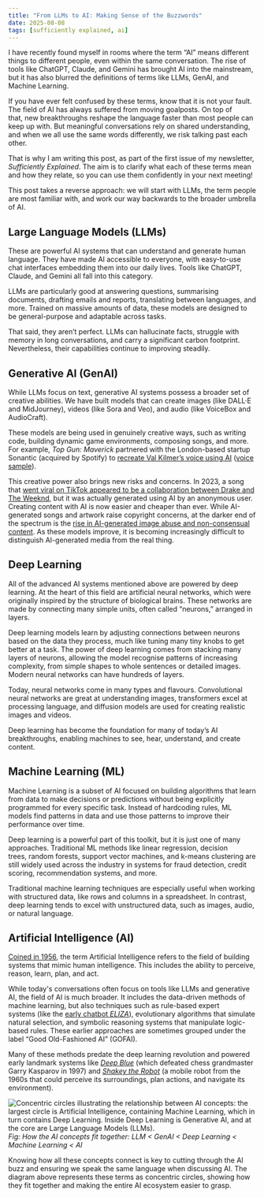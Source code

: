 ```yaml
---
title: "From LLMs to AI: Making Sense of the Buzzwords"
date: 2025-08-08
tags: [sufficiently explained, ai]
---
```


I have recently found myself in rooms where the term “AI” means different things to different people, even within the same conversation. The rise of tools like ChatGPT, Claude, and Gemini has brought AI into the mainstream, but it has also blurred the definitions of terms like LLMs, GenAI, and Machine Learning. 

If you have ever felt confused by these terms, know that it is not your fault. The field of AI has always suffered from moving goalposts. On top of that, new breakthroughs reshape the language faster than most people can keep up with. But meaningful conversations rely on shared understanding, and when we all use the same words differently, we risk talking past each other.

That is why I am writing this post, as part of the first issue of my newsletter, *Sufficiently Explained*. The aim is to clarify what each of these terms mean and how they relate, so you can use them confidently in your next meeting!

This post takes a reverse approach: we will start with LLMs, the term people are most familiar with, and work our way backwards to the broader umbrella of AI.

## Large Language Models (LLMs)

These are powerful AI systems that can understand and generate human language. They have made AI accessible to everyone, with easy-to-use chat interfaces embedding them into our daily lives. Tools like ChatGPT, Claude, and Gemini all fall into this category.

LLMs are particularly good at answering questions, summarising documents, drafting emails and reports, translating between languages, and more. Trained on massive amounts of data, these models are designed to be general-purpose and adaptable across tasks.

That said, they aren’t perfect. LLMs can hallucinate facts, struggle with memory in long conversations, and carry a significant carbon footprint. Nevertheless, their capabilities continue to improving steadily.

## Generative AI (GenAI)

While LLMs focus on text, generative AI systems possess a broader set of creative abilities. We have built models that can create images (like DALL·E and MidJourney), videos (like Sora and Veo), and audio (like VoiceBox and AudioCraft).

These models are being used in genuinely creative ways, such as writing code, building dynamic game environments, composing songs, and more. For example, *Top Gun: Maverick* partnered with the London-based startup Sonantic (acquired by Spotify) to [recreate Val Kilmer’s voice using AI](https://fortune.com/2022/05/27/how-does-val-kilmer-speak-in-top-gun-maverick-sonantic-artificial-intelligence/) ([voice sample](https://youtu.be/OSMue60Gg6s?si=QHgOf9HVOSbTIutZ)).

This creative power also brings new risks and concerns. In 2023, a song that [went viral on TikTok appeared to be a collaboration between Drake and The Weeknd](https://www.bbc.co.uk/news/entertainment-arts-65298834), but it was actually generated using AI by an anonymous user. Creating content with AI is now easier and cheaper than ever. While AI-generated songs and artwork raise copyright concerns, at the darker end of the spectrum is the [rise in AI-generated image abuse and non-consensual content](https://www.abc.net.au/news/2024-06-15/ai-cyberbullying-revenge-porn-deepfake-nude-images-in-schools/103972244). As these models improve, it is becoming increasingly difficult to distinguish AI-generated media from the real thing.

## Deep Learning

All of the advanced AI systems mentioned above are powered by deep learning. At the heart of this field are artificial neural networks, which were originally inspired by the structure of biological brains. These networks are made by connecting many simple units, often called “neurons,” arranged in layers.

Deep learning models learn by adjusting connections between neurons based on the data they process, much like tuning many tiny knobs to get better at a task. The power of deep learning comes from stacking many layers of neurons, allowing the model recognise patterns of increasing complexity, from simple shapes to whole sentences or detailed images. Modern neural networks can have hundreds of layers.

Today, neural networks come in many types and flavours. Convolutional neural networks are great at understanding images, transformers excel at processing language, and diffusion models are used for creating realistic images and videos. 

Deep learning has become the foundation for many of today’s AI breakthroughs, enabling machines to see, hear, understand, and create content.

## Machine Learning (ML)

Machine Learning is a subset of AI focused on building algorithms that learn from data to make decisions or predictions without being explicitly programmed for every specific task. Instead of hardcoding rules, ML models find patterns in data and use those patterns to improve their performance over time.

Deep learning is a powerful part of this toolkit, but it is just one of many approaches. Traditional ML methods like linear regression, decision trees, random forests, support vector machines, and k-means clustering are still widely used across the industry in systems for fraud detection, credit scoring, recommendation systems, and more.

Traditional machine learning techniques are especially useful when working with structured data, like rows and columns in a spreadsheet. In contrast, deep learning tends to excel with unstructured data, such as images, audio, or natural language.

## Artificial Intelligence (AI)

[Coined in 1956](https://home.dartmouth.edu/about/artificial-intelligence-ai-coined-dartmouth), the term Artificial Intelligence refers to the field of building systems that mimic human intelligence. This includes the ability to perceive, reason, learn, plan, and act.

While today's conversations often focus on tools like LLMs and generative AI, the field of AI is much broader. It includes the data-driven methods of machine learning, but also techniques such as rule-based expert systems (like the [early chatbot *ELIZA*](https://liacademy.co.uk/the-story-of-eliza-the-ai-that-fooled-the-world/?v=7885444af42e)), evolutionary algorithms that simulate natural selection, and symbolic reasoning systems that manipulate logic-based rules. These earlier approaches are sometimes grouped under the label “Good Old-Fashioned AI” (GOFAI).

Many of these methods predate the deep learning revolution and powered early landmark systems like [*Deep Blue*](https://www.britannica.com/topic/Deep-Blue) (which defeated chess grandmaster Garry Kasparov in 1997) and [*Shakey the Robot*](https://www.sri.com/hoi/shakey-the-robot/) (a mobile robot from the 1960s that could perceive its surroundings, plan actions, and navigate its environment).

<img src="/images/posts/20250808_from_llms_to_ai/concentric_terms.jpg" class="large" alt="Concentric circles illustrating the relationship between AI concepts: the largest circle is Artificial Intelligence, containing Machine Learning, which in turn contains Deep Learning. Inside Deep Learning is Generative AI, and at the core are Large Language Models (LLMs).">
<em>Fig: How the AI concepts fit together: LLM < GenAI < Deep Learning < Machine Learning < AI</em>

Knowing how all these concepts connect is key to cutting through the AI buzz and ensuring we speak the same language when discussing AI. The diagram above represents these terms as concentric circles, showing how they fit together and making the entire AI ecosystem easier to grasp.

